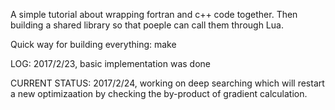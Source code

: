 A simple tutorial about wrapping fortran and c++ code together.
Then building a shared library so that poeple can call them through Lua.

Quick way for building everything:
    make
    
LOG:
2017/2/23, basic implementation was done

CURRENT STATUS:
2017/2/24, working on deep searching which will restart a new optimizaation
           by checking the by-product of gradient calculation.
